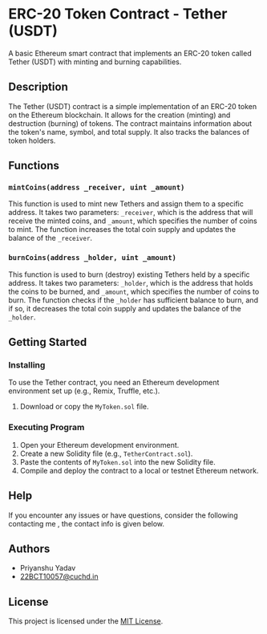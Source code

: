 # ERC-20 Token Contract - Tether (USDT)

A basic Ethereum smart contract that implements an ERC-20 token called Tether (USDT) with minting and burning capabilities.

## Description

The Tether (USDT) contract is a simple implementation of an ERC-20 token on the Ethereum blockchain. It allows for the creation (minting) and destruction (burning) of tokens. The contract maintains information about the token's name, symbol, and total supply. It also tracks the balances of token holders.

## Functions

### `mintCoins(address _receiver, uint _amount)`

This function is used to mint new Tethers and assign them to a specific address. It takes two parameters: `_receiver`, which is the address that will receive the minted coins, and `_amount`, which specifies the number of coins to mint. The function increases the total coin supply and updates the balance of the `_receiver`.

### `burnCoins(address _holder, uint _amount)`

This function is used to burn (destroy) existing Tethers held by a specific address. It takes two parameters: `_holder`, which is the address that holds the coins to be burned, and `_amount`, which specifies the number of coins to burn. The function checks if the `_holder` has sufficient balance to burn, and if so, it decreases the total coin supply and updates the balance of the `_holder`.

## Getting Started

### Installing

To use the Tether contract, you need an Ethereum development environment set up (e.g., Remix, Truffle, etc.).

1. Download or copy the `MyToken.sol` file.

### Executing Program

1. Open your Ethereum development environment.
2. Create a new Solidity file (e.g., `TetherContract.sol`).
3. Paste the contents of `MyToken.sol` into the new Solidity file.
4. Compile and deploy the contract to a local or testnet Ethereum network.

## Help

If you encounter any issues or have questions, consider the following contacting me , the contact info is given below.

## Authors

- Priyanshu Yadav
- 22BCT10057@cuchd.in

## License

This project is licensed under the [MIT License](LICENSE.md).
